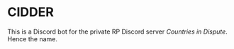 # CIDDER

This is a Discord bot for the private RP Discord server _Countries in Dispute_. Hence the name.
